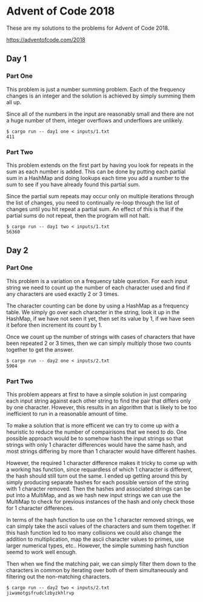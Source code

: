 # Advent of Code 2018
These are my solutions to the problems for Advent of Code 2018.

https://adventofcode.com/2018

## Day 1
### Part One
This problem is just a number summing problem. Each of the frequency changes is an integer and the solution is achieved by simply summing them all up.

Since all of the numbers in the input are reasonably small and there are not a huge number of them, integer overflows and underflows are unlikely.

```
$ cargo run -- day1 one < inputs/1.txt
411
```

### Part Two
This problem extends on the first part by having you look for repeats in the sum as each number is added. This can be done by putting each partial sum in a HashMap and doing lookups each time you add a number to the sum to see if you have already found this partial sum.

Since the partial sum repeats may occur only on multiple iterations through the list of changes, you need to continually re-loop through the list of changes until you hit repeat a partial sum. An effect of this is that if the partial sums do not repeat, then the program will not halt.

```
$ cargo run -- day1 two < inputs/1.txt
56360
```

## Day 2
### Part One
This problem is a variation on a frequency table question. For each input string we need to count up the number of each character used and find if any characters are used exactly 2 or 3 times.

The character counting can be done by using a HashMap as a frequency table. We simply go over each character in the string, look it up in the HashMap, if we have not seen it yet, then set its value by 1, if we have seen it before then increment its count by 1.

Once we count up the number of strings with cases of characters that have been repeated 2 or 3 times, then we can simply multiply those two counts together to get the answer.

```
$ cargo run -- day2 one < inputs/2.txt
5904
```

### Part Two
This problem appears at first to have a simple solution in just comparing each input string against each other string to find the pair that differs only by one character. However, this results in an algorithm that is likely to be too inefficient to run in a reasonable amount of time.

To make a solution that is more efficent we can try to come up with a heuristic to reduce the number of compairisons that we need to do. One possible approach would be to somehow hash the input strings so that strings with only 1 character differences would have the same hash, and most strings differing by more than 1 character would have different hashes.

However, the required 1 character difference makes it tricky to come up with a working has function, since requardless of which 1 character is different, the hash should still turn out the same. I ended up getting around this by simply producing separate hashes for each possible version of the string with 1 character removed. Then the hashes and associated strings can be put into a MultiMap, and as we hash new input strings we can use the MultiMap to check for previous instances of the hash and only check those for 1 character differences.

In terms of the hash function to use on the 1 character removed strings, we can simply take the ascii values of the characters and sum them together. If this hash function led to too many collisions we could also change the addition to multiplication, map the ascii character values to primes, use larger numerical types, etc.. However, the simple summing hash function seemd to work well enough.

Then when we find the matching pair, we can simply filter them down to the characters in common by iterating over both of them simultaneously and filtering out the non-matching characters.

```
$ cargo run -- day2 two < inputs/2.txt
jiwamotgsfrudclzbyzkhlrvp
```

